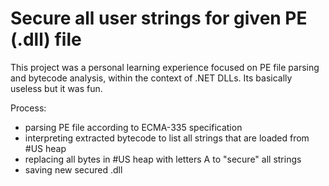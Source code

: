 # Secure all user strings for given PE (.dll) file

This project was a personal learning experience focused on PE file parsing and bytecode analysis, within
the context of .NET DLLs.
Its basically useless but it was fun.

Process:

- parsing PE file according to ECMA-335 specification
- interpreting extracted bytecode to list all strings that are loaded from #US heap
- replacing all bytes in #US heap with letters A to "secure" all strings
- saving new secured .dll